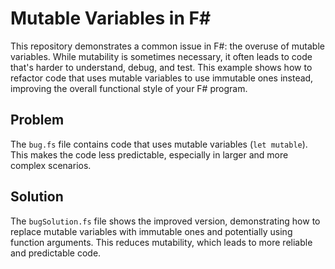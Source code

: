 # Mutable Variables in F#

This repository demonstrates a common issue in F#:  the overuse of mutable variables. While mutability is sometimes necessary, it often leads to code that's harder to understand, debug, and test. This example shows how to refactor code that uses mutable variables to use immutable ones instead, improving the overall functional style of your F# program. 

## Problem
The `bug.fs` file contains code that uses mutable variables (`let mutable`). This makes the code less predictable, especially in larger and more complex scenarios. 

## Solution
The `bugSolution.fs` file shows the improved version, demonstrating how to replace mutable variables with immutable ones and potentially using function arguments.  This reduces mutability, which leads to more reliable and predictable code. 